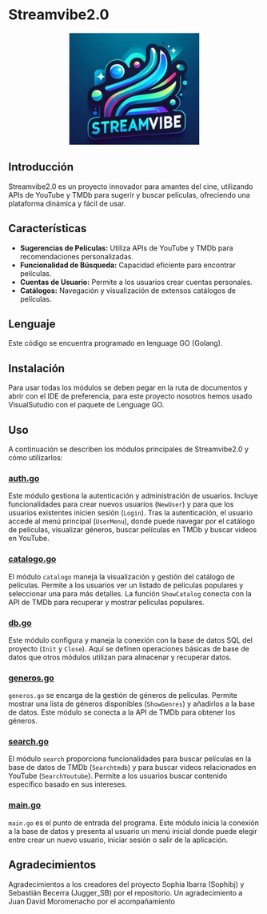 # Streamvibe2.0

<p align="center">
  <img src="https://github.com/Sophibj/Streamvibe2.0/blob/main/StreamVibe.jpg" alt="StreamVibe">
</p>

## Introducción
Streamvibe2.0 es un proyecto innovador para amantes del cine, utilizando APIs de YouTube y TMDb para sugerir y buscar películas, ofreciendo una plataforma dinámica y fácil de usar.

## Características
- **Sugerencias de Películas:** Utiliza APIs de YouTube y TMDb para recomendaciones personalizadas.
- **Funcionalidad de Búsqueda:** Capacidad eficiente para encontrar películas.
- **Cuentas de Usuario:** Permite a los usuarios crear cuentas personales.
- **Catálogos:** Navegación y visualización de extensos catálogos de películas.

## Lenguaje
Este código se encuentra programado en lenguage GO (Golang).

## Instalación
Para usar todas los módulos se deben pegar en la ruta de documentos y abrir con el IDE de preferencia, para este proyecto nosotros hemos usado VisualSutudio con el paquete de Lenguage GO.

## Uso

A continuación se describen los módulos principales de Streamvibe2.0 y cómo utilizarlos:

### [auth.go](https://github.com/Sophibj/Streamvibe2.0/blob/main/Streamvibe/auth/auth.go)

Este módulo gestiona la autenticación y administración de usuarios. Incluye funcionalidades para crear nuevos usuarios (`NewUser`) y para que los usuarios existentes inicien sesión (`Login`). Tras la autenticación, el usuario accede al menú principal (`UserMenu`), donde puede navegar por el catálogo de películas, visualizar géneros, buscar películas en TMDb y buscar videos en YouTube.

### [catalogo.go](https://github.com/Sophibj/Streamvibe2.0/blob/main/Streamvibe/catalogo/catalogo.go)

El módulo `catalogo` maneja la visualización y gestión del catálogo de películas. Permite a los usuarios ver un listado de películas populares y seleccionar una para más detalles. La función `ShowCatalog` conecta con la API de TMDb para recuperar y mostrar películas populares.

### [db.go](https://github.com/Sophibj/Streamvibe2.0/blob/main/Streamvibe/db/db.go)

Este módulo configura y maneja la conexión con la base de datos SQL del proyecto (`Init` y `Close`). Aquí se definen operaciones básicas de base de datos que otros módulos utilizan para almacenar y recuperar datos.

### [generos.go](https://github.com/Sophibj/Streamvibe2.0/blob/main/Streamvibe/generos/generos.go)

`generos.go` se encarga de la gestión de géneros de películas. Permite mostrar una lista de géneros disponibles (`ShowGenres`) y añadirlos a la base de datos. Este módulo se conecta a la API de TMDb para obtener los géneros.

### [search.go](https://github.com/Sophibj/Streamvibe2.0/blob/main/Streamvibe/search/search.go)

El módulo `search` proporciona funcionalidades para buscar películas en la base de datos de TMDb (`Searchtmdb`) y para buscar videos relacionados en YouTube (`SearchYoutube`). Permite a los usuarios buscar contenido específico basado en sus intereses.

### [main.go](https://github.com/Sophibj/Streamvibe2.0/blob/main/Streamvibe/main.go)

`main.go` es el punto de entrada del programa. Este módulo inicia la conexión a la base de datos y presenta al usuario un menú inicial donde puede elegir entre crear un nuevo usuario, iniciar sesión o salir de la aplicación.



## Agradecimientos
Agradecimientos a los creadores del proyecto Sophia Ibarra (Sophibj) y Sebastián Becerra (Jugger_SB) por el repositorio.
Un agradecimiento a Juan David Moromenacho por el acompañamiento
